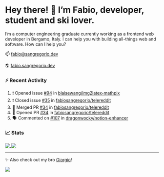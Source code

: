 # Hey there! 👋 I’m Fabio, developer, student and ski lover.

I’m a computer engineering graduate currently working as a frontend web developer in Bergamo, Italy. I can help you with building all-things web and software.
How can I help you?

📫 [fabio@sangregorio.dev](mailto:fabio@sangregorio.dev)

🌎 [fabio.sangregorio.dev](https://fabio.sangregorio.dev)


### :zap: Recent Activity

<!--START_SECTION:activity-->
1. ❗️ Opened issue [#94](https://github.com/blaisewang/img2latex-mathpix/issues/94) in [blaisewang/img2latex-mathpix](https://github.com/blaisewang/img2latex-mathpix)
2. ❗️ Closed issue [#35](https://github.com/fabiosangregorio/telereddit/issues/35) in [fabiosangregorio/telereddit](https://github.com/fabiosangregorio/telereddit)
3. 🎉 Merged PR [#34](https://github.com/fabiosangregorio/telereddit/pull/34) in [fabiosangregorio/telereddit](https://github.com/fabiosangregorio/telereddit)
4. 💪 Opened PR [#34](https://github.com/fabiosangregorio/telereddit/pull/34) in [fabiosangregorio/telereddit](https://github.com/fabiosangregorio/telereddit)
5. 🗣 Commented on [#107](https://github.com/dragonwocky/notion-enhancer/issues/107) in [dragonwocky/notion-enhancer](https://github.com/dragonwocky/notion-enhancer)
<!--END_SECTION:activity-->


### 📈 Stats


<a href="https://github.com/fabiosangregorio">
  <img align="center" src="https://github-readme-stats.vercel.app/api/top-langs/?username=fabiosangregorio&layout=compact&title_color=24292e&bg_color=ffffff" />
</a>
<a href="https://github.com/fabiosangregorio">
  <img align="center" src="https://github-readme-stats.vercel.app/api?username=fabiosangregorio&show_icons=true&theme=graywhite&count_private=true&hide_rank=true&include_all_commits=true&bg_color=ffffff&hide=stars" />
</a>

<!--
**jamesgeorge007/jamesgeorge007** is a ✨ _special_ ✨ repository because its `README.md` (this file) appears on your GitHub profile.

Here are some ideas to get you started:

- 🌱 I’m currently learning ...
- 👯 I’m looking to collaborate on ...
- 🤔 I’m looking for help with ...
- 💬 Ask me about ...
- 😄 Pronouns: ...
- ⚡ Fun fact: ...
-->

---
✨ Also check out my bro [Giorgio](https://github.com/GiorgioBertolotti)!

![](https://komarev.com/ghpvc/?username=fabiosangregorio)
